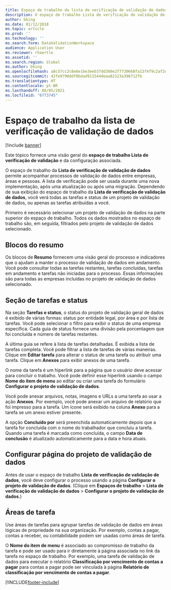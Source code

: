 ```yaml
---
title: Espaço de trabalho da lista de verificação de validação de dados
description: O espaço de trabalho Lista de verificação de validação de dados permite acompanhar processos de validação de dados entre empresas, áreas e pessoas.
author: bking
ms.date: 01/12/2018
ms.topic: article
ms.prod: ''
ms.technology: ''
ms.search.form: DataValidationWorkspace
audience: Application User
ms.reviewer: rhaertle
ms.assetid: ''
ms.search.region: Global
ms.author: bking
ms.openlocfilehash: a8c57cc2c8e6e16e3eeb37dd360e2f7730668fa13f4f9c2af2da42a3ef26394e
ms.sourcegitcommit: 42fe9790ddf0bdad911544deaa82123a396712fb
ms.translationtype: HT
ms.contentlocale: pt-BR
ms.lasthandoff: 08/05/2021
ms.locfileid: "6773745"
---
```

# <a name="data-validation-checklist-workspace"></a>Espaço de trabalho da lista de verificação de validação de dados

[!include [banner](../includes/banner.md)]

Este tópico fornece uma visão geral do **espaço de trabalho Lista de verificação de validação** e da configuração associada.

O espaço de trabalho da **Lista de verificação de validação de dados** permite acompanhar processos de validação de dados entre empresas, áreas e pessoas. A lista de verificação pode ser usada durante uma nova implementação, após uma atualização ou após uma migração. Dependendo de sua exibição do espaço de trabalho da **Lista de verificação de validação de dados**, você verá todas as tarefas e status de um projeto de validação de dados, ou apenas as tarefas atribuídas a você.

Primeiro é necessário selecionar um projeto de validação de dados na parte superior do espaço de trabalho. Todos os dados mostrados no espaço de trabalho são, em seguida, filtrados pelo projeto de validação de dados selecionado.

## <a name="summary-tiles"></a>Blocos do resumo

Os blocos de **Resumo** fornecem uma visão geral do processo e indicadores que o ajudam a manter o processo de validação de dados em andamento. Você pode consultar todas as tarefas restantes, tarefas concluídas, tarefas em andamento e tarefas não iniciadas para o processo. Essas informações são para todas as empresas incluídas no projeto de validação de dados selecionado.

## <a name="tasks-and-status-section"></a>Seção de tarefas e status

Na seção **Tarefas e status**, o status do projeto de validação geral de dados é exibido de várias formas: status por entidade legal, por área e por lista de tarefas. Você pode selecionar o filtro para exibir o status de uma empresa específica. Cada guia de status fornece uma divisão pela porcentagem que foi concluída e número de tarefas restantes.

A última guia se refere à lista de tarefas detalhadas. É exibida a lista de tarefas completa. Você pode filtrar a lista de tarefas de várias maneiras. Clique em **Editar tarefa** para alterar o status de uma tarefa ou atribuir uma tarefa. Clique em **Anexos** para exibir anexos de uma tarefa.

O nome da tarefa é um hiperlink para a página que o usuário deve acessar para concluir o trabalho. Você pode definir esse hiperlink usando o campo **Nome do item de menu** ao editar ou criar uma tarefa do formulário **Configurar o projeto de validação de dados**.

Você pode anexar arquivos, notas, imagens e URLs a uma tarefa ao usar a ação **Anexos**. Por exemplo, você pode anexar um arquivo de relatório que foi impresso para a tarefa. Um ícone será exibido na coluna **Anexo** para a tarefa se um anexo estiver presente.

A opção **Concluído por** será preenchida automaticamente depois que a tarefa for concluída com o nome do trabalhador que concluiu a tarefa. Quando uma tarefa é marcada como concluída, o campo **Data de conclusão** é atualizado automaticamente para a data e hora atuais.

## <a name="configure-data-validation-project-page"></a>Configurar página do projeto de validação de dados

Antes de usar o espaço de trabalho **Lista de verificação de validação de dados**, você deve configurar o processo usando a página **Configurar o projeto de validação de dados**. (Clique em **Espaços de trabalho** \> **Lista de verificação de validação de dados** \> **Configurar o projeto de validação de dados**.)

## <a name="task-areas"></a>Áreas de tarefa

Use áreas de tarefas para agrupar tarefas de validação de dados em áreas lógicas de propriedade na sua organização. Por exemplo, contas a pagar, contas a receber, ou contabilidade podem ser usadas como áreas de tarefa.

O **Nome do item de menu** é associado ao compromisso de trabalho da tarefa e pode ser usado para ir diretamente à página associada no link da tarefa no espaço de trabalho. Por exemplo, uma tarefa de validação de dados para executar o relatório **Classificação por vencimento de contas a pagar** para contas a pagar pode ser vinculada à página **Relatório de classificação por vencimento de contas a pagar**.


[!INCLUDE[footer-include](../../../includes/footer-banner.md)]